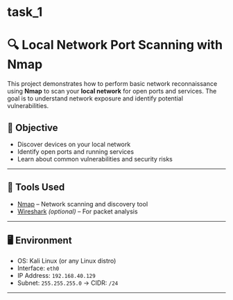 # task_1
# 🔍 Local Network Port Scanning with Nmap
This project demonstrates how to perform basic network reconnaissance using **Nmap** to scan your **local network** for open ports and services. The goal is to understand network exposure and identify potential vulnerabilities.
## 📌 Objective
- Discover devices on your local network
- Identify open ports and running services
- Learn about common vulnerabilities and security risks
----------
## 🧰 Tools Used
- [Nmap](https://nmap.org/) – Network scanning and discovery tool
- [Wireshark](https://www.wireshark.org/) *(optional)* – For packet analysis
-----------
## 🖥️ Environment
- OS: Kali Linux (or any Linux distro)
- Interface: `eth0`
- IP Address: `192.168.40.129`
- Subnet: `255.255.255.0` → CIDR: `/24`
------------


